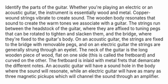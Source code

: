 Identify the parts of the guitar. Whether you're playing an electric or an acoustic guitar, the instrument is essentially wood and metal. Copper-wound strings vibrate to create sound. The wooden body resonates that sound to create the warm tones we associate with a guitar.
The strings run between the headstock of the guitar, where they are affixed to tuning pegs that can be rotated to tighten and slacken them, and the bridge, where they're fixed to the guitar's body. On an acoustic guitar, the strings are fixed to the bridge with removable pegs, and on an electric guitar the strings are generally strung through an eyelet.
The neck of the guitar is the long wooden piece of wood, flat on one side (this is called the fretboard) and curved on the other. The fretboard is inlaid with metal frets that demarcate the different notes.
An acoustic guitar will have a sound hole in the body where the sound will resonate, while an electric guitar will have as many as three magnetic pickups which will channel the sound through an amplifier.